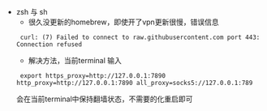  - zsh 与 sh
   - 很久没更新的homebrew，即使开了vpn更新很慢，错误信息
   ```shell
    curl: (7) Failed to connect to raw.githubusercontent.com port 443: Connection refused
   ``` 
   - 解决方法，当前terminal 输入
   ```shell
    export https_proxy=http://127.0.0.1:7890 http_proxy=http://127.0.0.1:7890 all_proxy=socks5://127.0.0.1:789
   ```
   会在当前terminal中保持翻墙状态，不需要的化重启即可
 
